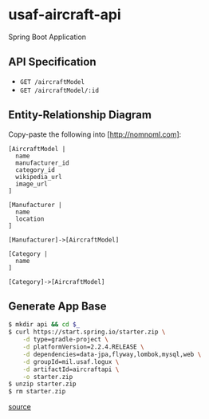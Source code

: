 # usaf-aircraft-api

Spring Boot Application

## API Specification

* `GET /aircraftModel`
* `GET /aircraftModel/:id`

## Entity-Relationship Diagram

Copy-paste the following into [http://nomnoml.com]:

```no-highlight
[AircraftModel | 
  name
  manufacturer_id
  category_id
  wikipedia_url
  image_url
]

[Manufacturer | 
  name
  location
]

[Manufacturer]->[AircraftModel]

[Category |
  name
]

[Category]->[AircraftModel]
```

## Generate App Base

```bash
$ mkdir api && cd $_
$ curl https://start.spring.io/starter.zip \
    -d type=gradle-project \
    -d platformVersion=2.2.4.RELEASE \
    -d dependencies=data-jpa,flyway,lombok,mysql,web \
    -d groupId=mil.usaf.logux \
    -d artifactId=aircraftapi \
    -o starter.zip
$ unzip starter.zip
$ rm starter.zip
```

[source](https://docs.spring.io/initializr/docs/current/reference/html/#command-line)